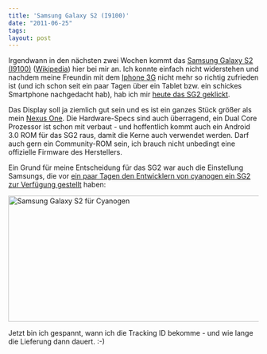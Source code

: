 ```yaml
---
title: 'Samsung Galaxy S2 (I9100)'
date: "2011-06-25"
tags: 
layout: post
---
```

<p>Irgendwann in den n&auml;chsten zwei Wochen kommt das <a href="http://www.samsung.com/global/microsite/galaxys2/">Samsung Galaxy S2 (I9100)</a> (<a href="http://de.wikipedia.org/wiki/Samsung_Galaxy_S_II_I9100">Wikipedia</a>) hier bei mir an. Ich konnte einfach nicht widerstehen und nachdem meine Freundin mit dem <a href="http://de.wikipedia.org/wiki/Apple_iPhone#Apple_iPhone_3G">Iphone 3G</a> nicht mehr so richtig zufrieden ist (und ich schon seit ein paar Tagen &uuml;ber ein Tablet bzw. ein schickes Smartphone nachgedacht hab), hab ich mir <a href="http://www.otto.de/Handy-Samsung-Galaxy-S-2-I9100-noble-black/shop-de_dpip_86464982-0/">heute das SG2 geklickt</a>.</p>
<p>Das Display soll ja ziemlich gut sein und es ist ein ganzes St&uuml;ck gr&ouml;&szlig;er als mein <a href="http://de.wikipedia.org/wiki/Nexus_One">Nexus One</a>. Die Hardware-Specs sind auch &uuml;berragend, ein Dual Core Prozessor ist schon mit verbaut - und hoffentlich kommt auch ein Android 3.0 ROM f&uuml;r das SG2 raus, damit die Kerne auch verwendet werden. Darf auch gern ein Community-ROM sein, ich brauch nicht unbedingt eine offizielle Firmware des Herstellers.</p>
<p>Ein Grund f&uuml;r meine Entscheidung f&uuml;r das SG2 war auch die Einstellung Samsungs, die vor <a href="http://twitter.com/atinm/status/77754348758773760">ein paar Tagen den Entwicklern von cyanogen ein SG2 zur Verf&uuml;gung gestellt</a> haben:</p>
<p><a href="http://www.flickr.com/photos/cringe/5869881530/" title="Samsung Galaxy S2 f&uuml;r Cyanogen by cringe, on Flickr"><img src="http://farm4.static.flickr.com/3091/5869881530_4bed0ecfe0_o.png" width="535" height="253" alt="Samsung Galaxy S2 f&uuml;r Cyanogen"></a></p>
<p>Jetzt bin ich gespannt, wann ich die Tracking ID bekomme - und wie lange die Lieferung dann dauert. :-)</p>
